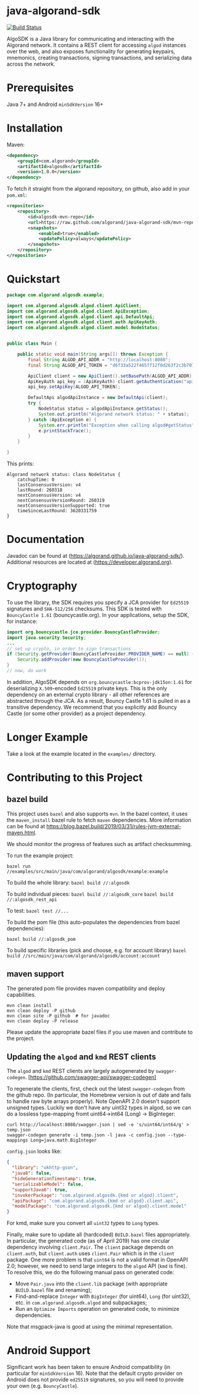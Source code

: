 # java-algorand-sdk

[![Build Status](https://travis-ci.com/algorand/java-algorand-sdk.svg?branch=master)](https://travis-ci.com/algorand/java-algorand-sdk?branch=master)

AlgoSDK is a Java library for communicating and interacting with the Algorand network. It contains a REST client for accessing `algod` instances over the web,
and also exposes functionality for generating keypairs, mnemonics, creating transactions, signing transactions, and serializing data across the network.


# Prerequisites

Java 7+ and Android `minSdkVersion` 16+

# Installation

Maven:

```xml
<dependency>
    <groupId>com.algorand</groupId>
    <artifactId>algosdk</artifactId>
    <version>1.0.0</version>
</dependency>
```
To fetch it straight from the algorand repository, on github, also add in your `pom.xml`:
```xml
<repositories>
    <repository>
        <id>algosdk-mvn-repo</id>
        <url>https://raw.github.com/algorand/java-algorand-sdk/mvn-repo/</url>
        <snapshots>
            <enabled>true</enabled>
            <updatePolicy>always</updatePolicy>
        </snapshots>
    </repository>
</repositories>
```


# Quickstart

```java
package com.algorand.algosdk.example;

import com.algorand.algosdk.algod.client.ApiClient;
import com.algorand.algosdk.algod.client.ApiException;
import com.algorand.algosdk.algod.client.api.DefaultApi;
import com.algorand.algosdk.algod.client.auth.ApiKeyAuth;
import com.algorand.algosdk.algod.client.model.NodeStatus;


public class Main {

    public static void main(String args[]) throws Exception {
        final String ALGOD_API_ADDR = "http://localhost:8080";
        final String ALGOD_API_TOKEN = "d6f33a522f465ff12f0d263f2c3b707ac2f560bacad4d859914ada7e827902b3";

        ApiClient client = new ApiClient().setBasePath(ALGOD_API_ADDR);
        ApiKeyAuth api_key = (ApiKeyAuth) client.getAuthentication("api_key");
        api_key.setApiKey(ALGOD_API_TOKEN);

        DefaultApi algodApiInstance = new DefaultApi(client);
        try {
            NodeStatus status = algodApiInstance.getStatus();
            System.out.println("Algorand network status: " + status);
        } catch (ApiException e) {
            System.err.println("Exception when calling algod#getStatus");
            e.printStackTrace();
        }
    }

}
```
This prints:
```
Algorand network status: class NodeStatus {
    catchupTime: 0
    lastConsensusVersion: v4
    lastRound: 260318
    nextConsensusVersion: v4
    nextConsensusVersionRound: 260319
    nextConsensusVersionSupported: true
    timeSinceLastRound: 3620331759
}
```

# Documentation

Javadoc can be found at (https://algorand.github.io/java-algorand-sdk/). Additional resources are located at (https://developer.algorand.org).

# Cryptography

To use the library, the SDK requires you specify a JCA provider for `Ed25519` signatures and `SHA-512/256` checksums. This SDK
is tested with `BouncyCastle 1.61` (bouncycastle.org).
In your applications, setup the SDK, for instance:

```java
import org.bouncycastle.jce.provider.BouncyCastleProvider;
import java.security.Security;
...
// set up crypto, in order to sign transactions
if (Security.getProvider(BouncyCastleProvider.PROVIDER_NAME) == null) {
    Security.addProvider(new BouncyCastleProvider());
}
// now, do work
```

In addition, AlgoSDK depends on `org.bouncycastle:bcprov-jdk15on:1.61` for deserializing `X.509`-encoded `Ed25519` private keys. This is the only
dependency on an external crypto library - all other references are abstracted through the JCA. As a result, Bouncy Castle 1.61 is pulled in as a transitive dependency.
We recommend that you explicitly add Bouncy Castle (or some other provider) as a project dependency.

# Longer Example

Take a look at the example located in the `examples/` directory.


# Contributing to this Project

## bazel build

This project uses `bazel` and also supports `mvn`.
In the bazel context, it uses the `maven_install` bazel rule to fetch `maven` dependencies.
More information can be found at https://blog.bazel.build/2019/03/31/rules-jvm-external-maven.html.

We should monitor the progress of features such as artifact checksumming.

To run the example project:
```
bazel run //examples/src/main/java/com/algorand/algosdk/example:example
```

To build the whole library:
`bazel build //:algosdk`

To build individual pieces:
`bazel build //:algosdk_core`
`bazel build //:algosdk_rest_api`

To test:
`bazel test //...`

To build the pom file (this auto-populates the dependencies from bazel dependencies):
```
bazel build //:algosdk_pom
```

To build specific libraries (pick and choose, e.g. for account library)
`bazel build //src/main/java/com/algorand/algosdk/account:account`

## maven support

The generated pom file provides maven compatibility and deploy capabilities.
```
mvn clean install
mvn clean deploy -P github
mvn clean site -P github  # for javadoc
mvn clean deploy -P release
```
Please update the appropriate bazel files if you use maven and contribute to the project.

## Updating the `algod` and `kmd` REST clients
The `algod` and `kmd` REST clients are largely autogenerated by `swagger-codegen`. [https://github.com/swagger-api/swagger-codegen]

To regenerate the clients, first, check out the latest `swagger-codegen` from the github repo. (In particular, the Homebrew version
is out of date and fails to handle raw byte arrays properly). Note OpenAPI 2.0 doesn't support unsigned types. Luckily we don't have any
uint32 types in algod, so we can do a lossless type-mapping fromt uint64->int64 (Long) -> BigInteger:

```
curl http://localhost:8080/swagger.json | sed -e 's/uint64/int64/g' > temp.json
swagger-codegen generate -i temp.json -l java -c config.json --type-mappings Long=java.math.BigInteger
```

`config.json` looks like:
```json
{
  "library": "okhttp-gson",
  "java8": false,
  "hideGenerationTimestamp": true,
  "serializableModel": false,
  "supportJava6": true,
  "invokerPackage": "com.algorand.algosdk.{kmd or algod}.client",
  "apiPackage": "com.algorand.algosdk.{kmd or algod}.client.api",
  "modelPackage": "com.algorand.algosdk.{kmd or algod}.client.model"
}
```

For kmd, make sure you convert all `uint32` types to `Long` types.

Finally, make sure to update all (hardcoded) `BUILD.bazel` files appropriately. In particular, the generated code
(as of April 2019) has one circular dependency involving `client.Pair`. The `client` package depends on `client.auth`, but
`client.auth` uses `client.Pair` which is in the `client` package. One more problem is that `uint64` is not a valid format
in OpenAPI 2.0; however, we need to send large integers to the `algod` API (`kmd` is fine).
To resolve this, we do the following manual pass on generated code:

- Move `Pair.java` into the `client.lib` package (with appropriate `BUILD.bazel` file and renaming);
- Find-and-replace `Integer` with `BigInteger` (for uint64), `Long` (for uint32), etc. in `com.algorand.algosdk.algod` and subpackages;
- Run an `Optimize Imports` operation on generated code, to minimize dependencies.

Note that msgpack-java is good at using the minimal representation.


# Android Support

Significant work has been taken to ensure Android compatibility (in particular for `minSdkVersion` 16). Note that the
default crypto provider on Android does not provide `ed25519` signatures, so you will need to provide your own (e.g. `BouncyCastle`).
